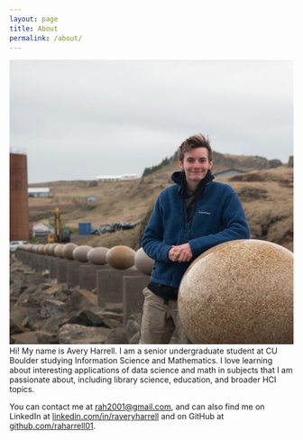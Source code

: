 ```yaml
---
layout: page
title: About
permalink: /about/
---
```

![Avery in Iceland](/downloads/averyIcelandEgg.jpg)
Hi! My name is Avery Harrell. I am a senior undergraduate student at CU Boulder studying Information Science and Mathematics. I love learning about interesting applications of data science and math in subjects that I am passionate about, including library science, education, and broader HCI topics.


You can contact me at rah2001@gmail.com, and can also find me on LinkedIn at [linkedin.com/in/raveryharrell](https://www.linkedin.com/in/raveryharrell/) and on GitHub at [github.com/raharrell01](https://github.com/raharrell01).
